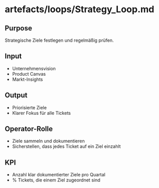 # artefacts/loops/Strategy_Loop.md

## Purpose
Strategische Ziele festlegen und regelmäßig prüfen.

## Input
- Unternehmensvision
- Product Canvas
- Markt-Insights

## Output
- Priorisierte Ziele
- Klarer Fokus für alle Tickets

## Operator-Rolle
- Ziele sammeln und dokumentieren
- Sicherstellen, dass jedes Ticket auf ein Ziel einzahlt

## KPI
- Anzahl klar dokumentierter Ziele pro Quartal
- % Tickets, die einem Ziel zugeordnet sind
